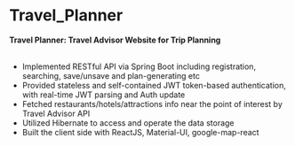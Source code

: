 # Travel_Planner

**Travel Planner: Travel Advisor Website for Trip Planning**                                                                             
* Implemented RESTful API via Spring Boot including registration, searching, save/unsave and plan-generating etc
* Provided stateless and self-contained JWT token-based authentication, with real-time JWT parsing and Auth update
* Fetched restaurants/hotels/attractions info near the point of interest by Travel Advisor API
* Utilized Hibernate to access and operate the data storage
* Built the client side with ReactJS, Material-UI, google-map-react
